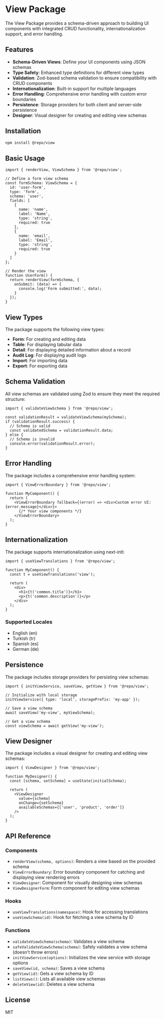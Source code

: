 # View Package

The View Package provides a schema-driven approach to building UI components with integrated CRUD functionality, internationalization support, and error handling.

## Features

- **Schema-Driven Views**: Define your UI components using JSON schemas
- **Type Safety**: Enhanced type definitions for different view types
- **Validation**: Zod-based schema validation to ensure compatibility with CRUD components
- **Internationalization**: Built-in support for multiple languages
- **Error Handling**: Comprehensive error handling with custom error boundaries
- **Persistence**: Storage providers for both client and server-side persistence
- **Designer**: Visual designer for creating and editing view schemas

## Installation

```bash
npm install @repo/view
```

## Basic Usage

```tsx
import { renderView, ViewSchema } from '@repo/view';

// Define a form view schema
const formSchema: ViewSchema = {
  id: 'user-form',
  type: 'form',
  schema: 'user',
  fields: [
    {
      name: 'name',
      label: 'Name',
      type: 'string',
      required: true
    },
    {
      name: 'email',
      label: 'Email',
      type: 'string',
      required: true
    }
  ]
};

// Render the view
function UserForm() {
  return renderView(formSchema, {
    onSubmit: (data) => {
      console.log('Form submitted:', data);
    }
  });
}
```

## View Types

The package supports the following view types:

- **Form**: For creating and editing data
- **Table**: For displaying tabular data
- **Detail**: For displaying detailed information about a record
- **Audit Log**: For displaying audit logs
- **Import**: For importing data
- **Export**: For exporting data

## Schema Validation

All view schemas are validated using Zod to ensure they meet the required structure:

```tsx
import { validateViewSchema } from '@repo/view';

const validationResult = validateViewSchema(mySchema);
if (validationResult.success) {
  // Schema is valid
  const validatedSchema = validationResult.data;
} else {
  // Schema is invalid
  console.error(validationResult.error);
}
```

## Error Handling

The package includes a comprehensive error handling system:

```tsx
import { ViewErrorBoundary } from '@repo/view';

function MyComponent() {
  return (
    <ViewErrorBoundary fallback={(error) => <div>Custom error UI: {error.message}</div>}>
      {/* Your view components */}
    </ViewErrorBoundary>
  );
}
```

## Internationalization

The package supports internationalization using next-intl:

```tsx
import { useViewTranslations } from '@repo/view';

function MyComponent() {
  const t = useViewTranslations('view');
  
  return (
    <div>
      <h1>{t('common.title')}</h1>
      <p>{t('common.description')}</p>
    </div>
  );
}
```

### Supported Locales

- English (en)
- Turkish (tr)
- Spanish (es)
- German (de)

## Persistence

The package includes storage providers for persisting view schemas:

```tsx
import { initViewService, saveView, getView } from '@repo/view';

// Initialize with local storage
initViewService({ type: 'local', storagePrefix: 'my-app' });

// Save a view schema
await saveView('my-view', myViewSchema);

// Get a view schema
const viewSchema = await getView('my-view');
```

## View Designer

The package includes a visual designer for creating and editing view schemas:

```tsx
import { ViewDesigner } from '@repo/view';

function MyDesigner() {
  const [schema, setSchema] = useState(initialSchema);
  
  return (
    <ViewDesigner
      value={schema}
      onChange={setSchema}
      availableSchemas={['user', 'product', 'order']}
    />
  );
}
```

## API Reference

### Components

- `renderView(schema, options)`: Renders a view based on the provided schema
- `ViewErrorBoundary`: Error boundary component for catching and displaying view rendering errors
- `ViewDesigner`: Component for visually designing view schemas
- `ViewDesignerForm`: Form component for editing view schemas

### Hooks

- `useViewTranslations(namespace)`: Hook for accessing translations
- `useViewSchema(id)`: Hook for fetching a view schema by ID

### Functions

- `validateViewSchema(schema)`: Validates a view schema
- `safeValidateViewSchema(schema)`: Safely validates a view schema (doesn't throw errors)
- `initViewService(options)`: Initializes the view service with storage options
- `saveView(id, schema)`: Saves a view schema
- `getView(id)`: Gets a view schema by ID
- `listViews()`: Lists all available view schemas
- `deleteView(id)`: Deletes a view schema

## License

MIT
